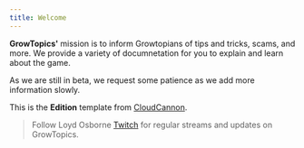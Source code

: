```yaml
---
title: Welcome
---
```


**GrowTopics'** mission is to inform Growtopians of tips and tricks, scams, and more. We provide a variety of documnetation for you to explain and learn about the game.

As we are still in beta, we request some patience as we add more information slowly.

This is the **Edition** template from [CloudCannon](http://cloudcannon.com/).

> Follow Loyd Osborne [Twitch](https://twitch.tv/loydosborne) for regular streams and updates on GrowTopics.

<!-- ### Getting Started

Getting a message sent is quick and easy with ChatApp:

1. Sign up for an account
2. Add your friends from their email addresses
3. Type a message or send a photo

> Feel free to send us a message at [feedback@example.com](mailto:feedback@example.com) with your feedback.

### Features

Explore more of ChatApp by reading about our features:

#### Media

Send images, videos and other media to people. Sources include your computer, phone and Facebook.

#### Contact Syncing

Sync your contact list with your phone and/or Facebook contacts. Never lose your contacts between devices again!

#### Devices

ChatApp is available everywhere. Find out how to set it up on your all your devices. -->
